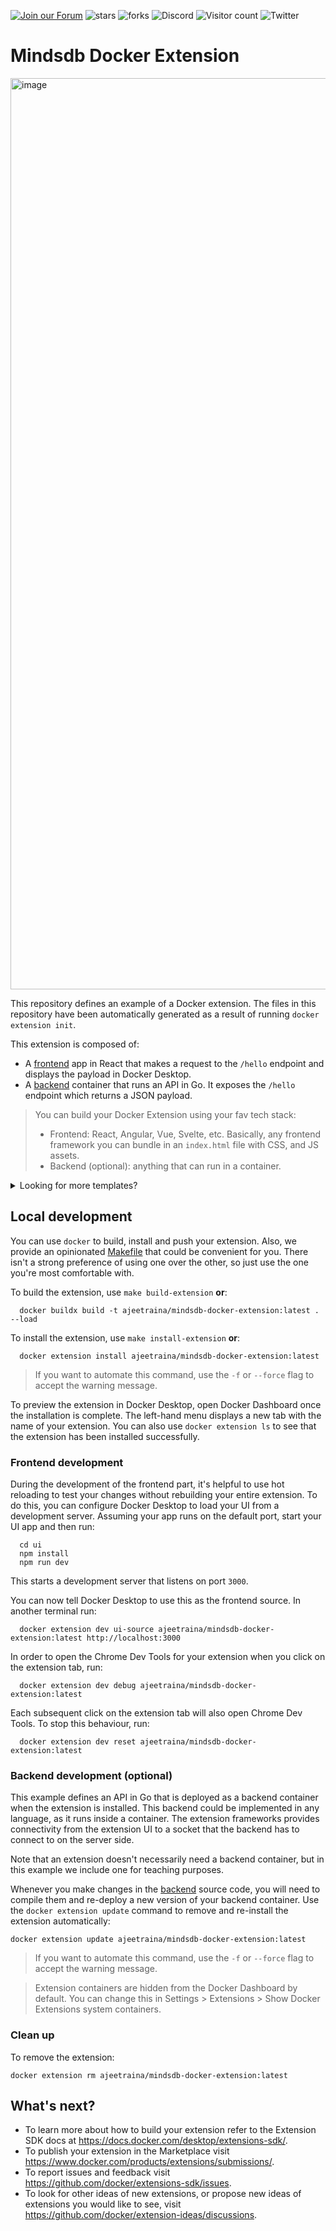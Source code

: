 [![Join our Forum](https://img.shields.io/badge/-Join%20our%20Forum-blue)](https://forums.docker.com/c/docker-extensions/62)
![stars](https://img.shields.io/github/stars/collabnix/mindsdb-docker-extension)
![forks](https://img.shields.io/github/forks/collabnix/mindsdb-docker-extension)
![Discord](https://img.shields.io/discord/1020180904129335379)
![Visitor count](https://shields-io-visitor-counter.herokuapp.com/badge?page=collabnix.mindsdb-docker-extension)
![Twitter](https://img.shields.io/twitter/follow/collabnix?style=social)



# Mindsdb Docker Extension

<img width="1458" alt="image" src="https://user-images.githubusercontent.com/34368930/230012152-c60bc8a8-3c00-48c9-961c-6d10421e7e26.png">


This repository defines an example of a Docker extension. The files in this repository have been automatically generated as a result of running `docker extension init`.

This extension is composed of:

- A [frontend](./ui) app in React that makes a request to the `/hello` endpoint and displays the payload in Docker Desktop.
- A [backend](./backend) container that runs an API in Go. It exposes the `/hello` endpoint which returns a JSON payload.

> You can build your Docker Extension using your fav tech stack:
>
> - Frontend: React, Angular, Vue, Svelte, etc.
>   Basically, any frontend framework you can bundle in an `index.html` file with CSS, and JS assets.
> - Backend (optional): anything that can run in a container.

<details>
  <summary>Looking for more templates?</summary>

1. [React + NodeJS](https://github.com/benja-M-1/node-backend-extension).
2. [React + .NET 6 WebAPI](https://github.com/felipecruz91/dotnet-api-docker-extension).

Request one or submit yours [here](https://github.com/docker/extensions-sdk/issues).

</details>

## Local development

You can use `docker` to build, install and push your extension. Also, we provide an opinionated [Makefile](Makefile) that could be convenient for you. There isn't a strong preference of using one over the other, so just use the one you're most comfortable with.

To build the extension, use `make build-extension` **or**:

```shell
  docker buildx build -t ajeetraina/mindsdb-docker-extension:latest . --load
```

To install the extension, use `make install-extension` **or**:

```shell
  docker extension install ajeetraina/mindsdb-docker-extension:latest
```

> If you want to automate this command, use the `-f` or `--force` flag to accept the warning message.

To preview the extension in Docker Desktop, open Docker Dashboard once the installation is complete. The left-hand menu displays a new tab with the name of your extension. You can also use `docker extension ls` to see that the extension has been installed successfully.

### Frontend development

During the development of the frontend part, it's helpful to use hot reloading to test your changes without rebuilding your entire extension. To do this, you can configure Docker Desktop to load your UI from a development server.
Assuming your app runs on the default port, start your UI app and then run:

```shell
  cd ui
  npm install
  npm run dev
```

This starts a development server that listens on port `3000`.

You can now tell Docker Desktop to use this as the frontend source. In another terminal run:

```shell
  docker extension dev ui-source ajeetraina/mindsdb-docker-extension:latest http://localhost:3000
```

In order to open the Chrome Dev Tools for your extension when you click on the extension tab, run:

```shell
  docker extension dev debug ajeetraina/mindsdb-docker-extension:latest
```

Each subsequent click on the extension tab will also open Chrome Dev Tools. To stop this behaviour, run:

```shell
  docker extension dev reset ajeetraina/mindsdb-docker-extension:latest
```

### Backend development (optional)

This example defines an API in Go that is deployed as a backend container when the extension is installed. This backend could be implemented in any language, as it runs inside a container. The extension frameworks provides connectivity from the extension UI to a socket that the backend has to connect to on the server side.

Note that an extension doesn't necessarily need a backend container, but in this example we include one for teaching purposes.

Whenever you make changes in the [backend](./backend) source code, you will need to compile them and re-deploy a new version of your backend container.
Use the `docker extension update` command to remove and re-install the extension automatically:

```shell
docker extension update ajeetraina/mindsdb-docker-extension:latest
```

> If you want to automate this command, use the `-f` or `--force` flag to accept the warning message.

> Extension containers are hidden from the Docker Dashboard by default. You can change this in Settings > Extensions > Show Docker Extensions system containers.

### Clean up

To remove the extension:

```shell
docker extension rm ajeetraina/mindsdb-docker-extension:latest
```

## What's next?

- To learn more about how to build your extension refer to the Extension SDK docs at https://docs.docker.com/desktop/extensions-sdk/.
- To publish your extension in the Marketplace visit https://www.docker.com/products/extensions/submissions/.
- To report issues and feedback visit https://github.com/docker/extensions-sdk/issues.
- To look for other ideas of new extensions, or propose new ideas of extensions you would like to see, visit https://github.com/docker/extension-ideas/discussions.
